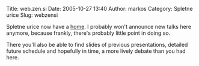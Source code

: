 Title: web.zen.si
Date: 2005-10-27 13:40
Author: markos
Category: Spletne urice
Slug: webzensi

Spletne urice now have a [home](http://web.zen.si). I probably won't
announce new talks here anymore, because frankly, there's probably
little point in doing so.

There you'll also be able to find slides of previous presentations,
detailed future schedule and hopefully in time, a more lively debate
than you had here.

